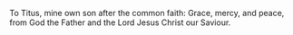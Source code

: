 To Titus, mine own son after the common faith: Grace, mercy, and peace, from God the Father and the Lord Jesus Christ our Saviour.
